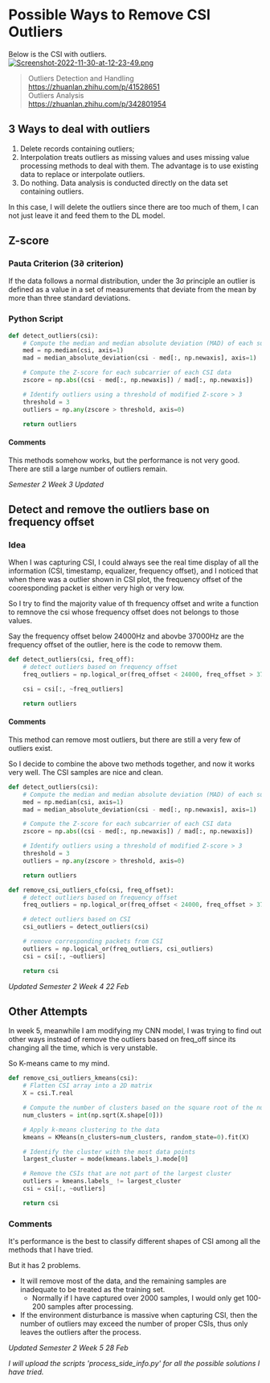 # **Possible Ways to Remove CSI Outliers**

Below is the CSI with outliers.  
[![Screenshot-2022-11-30-at-12-23-49.png](https://i.postimg.cc/SRNpRbDC/Screenshot-2022-11-30-at-12-23-49.png)](https://postimg.cc/xJ7Zphr1)  
> Outliers Detection and Handling  
> https://zhuanlan.zhihu.com/p/41528651   
> Outliers Analysis  
> https://zhuanlan.zhihu.com/p/342801954  

## **3 Ways to deal with outliers**
1. Delete records containing outliers;
2. Interpolation treats outliers as missing values and uses missing value processing methods to deal with them. The advantage is to use existing data to replace or interpolate outliers.
3. Do nothing. Data analysis is conducted directly on the data set containing outliers.

In this case, I will delete the outliers since there are too much of them, I can not just leave it and feed them to the DL model.

## **Z-score**
### **Pauta Criterion (3∂ criterion)**
If the data follows a normal distribution, under the 3σ principle an outlier is defined as a value in a set of measurements that deviate from the mean by more than three standard deviations.

### **Python Script**
```Python
def detect_outliers(csi):
    # Compute the median and median absolute deviation (MAD) of each subcarrier
    med = np.median(csi, axis=1)
    mad = median_absolute_deviation(csi - med[:, np.newaxis], axis=1)

    # Compute the Z-score for each subcarrier of each CSI data
    zscore = np.abs((csi - med[:, np.newaxis]) / mad[:, np.newaxis])

    # Identify outliers using a threshold of modified Z-score > 3
    threshold = 3
    outliers = np.any(zscore > threshold, axis=0)

    return outliers
```

#### **Comments**
This methods somehow works, but the performance is not very good.  
There are still a large number of outliers remain.  

*Semester 2 Week 3 Updated*

## **Detect and remove the outliers base on frequency offset**

### Idea
When I was capturing CSI, I could always see the real time display of all the information (CSI, timestamp, equalizer, frequency offset), and I noticed that when there was a outlier shown in CSI plot, the frequency offset of the cooresponding packet is either very high or very low.

So I try to find the majority value of th frequency offset and write a function to remnove the csi whose frequency offset does not belongs to those values.


Say the frequency offset below 24000Hz and abovbe 37000Hz are the frequency offset of the outlier, here is the code to removw them. 

```Python
def detect_outliers(csi, freq_off):
    # detect outliers based on frequency offset
    freq_outliers = np.logical_or(freq_offset < 24000, freq_offset > 37000)

    csi = csi[:, ~freq_outliers]

    return outliers

```

#### **Comments**
This method can remove most outliers, but there are still a very few of outliers exist.

So I decide to combine the above two methods together, and now it works very well. The CSI samples are nice and clean.


```Python
def detect_outliers(csi):
    # Compute the median and median absolute deviation (MAD) of each subcarrier
    med = np.median(csi, axis=1)
    mad = median_absolute_deviation(csi - med[:, np.newaxis], axis=1)

    # Compute the Z-score for each subcarrier of each CSI data
    zscore = np.abs((csi - med[:, np.newaxis]) / mad[:, np.newaxis])

    # Identify outliers using a threshold of modified Z-score > 3
    threshold = 3
    outliers = np.any(zscore > threshold, axis=0)

    return outliers

def remove_csi_outliers_cfo(csi, freq_offset):
    # detect outliers based on frequency offset
    freq_outliers = np.logical_or(freq_offset < 24000, freq_offset > 37000)

    # detect outliers based on CSI
    csi_outliers = detect_outliers(csi)

    # remove corresponding packets from CSI
    outliers = np.logical_or(freq_outliers, csi_outliers)
    csi = csi[:, ~outliers]

    return csi
```

*Updated Semester 2 Week 4 22 Feb*

## **Other Attempts**
In week 5, meanwhile I am modifying my CNN model, I was trying to find out other ways instead of remove the outliers based on freq_off since its changing all the time, which is very unstable. 

So K-means came to my mind.

```Python
def remove_csi_outliers_kmeans(csi):
    # Flatten CSI array into a 2D matrix
    X = csi.T.real

    # Compute the number of clusters based on the square root of the number of data points
    num_clusters = int(np.sqrt(X.shape[0]))

    # Apply k-means clustering to the data
    kmeans = KMeans(n_clusters=num_clusters, random_state=0).fit(X)

    # Identify the cluster with the most data points
    largest_cluster = mode(kmeans.labels_).mode[0]

    # Remove the CSIs that are not part of the largest cluster
    outliers = kmeans.labels_ != largest_cluster
    csi = csi[:, ~outliers]

    return csi
```

### **Comments**
It's performance is the best to classify different shapes of CSI among all the methods that I have tried.

But it has 2 problems.
+ It will remove most of the data, and the remaining samples are inadequate to be treated as the training set.
  + Normally if I have captured over 2000 samples, I would only get 100-200 samples after processing.
+ If the environment disturbance is massive when capturing CSI, then the number of outliers may exceed the number of proper CSIs, thus only leaves the outliers after the process.

*Updated Semester 2 Week 5 28 Feb*




*I will upload the scripts 'process_side_info.py' for all the possible solutions I have tried.* 

